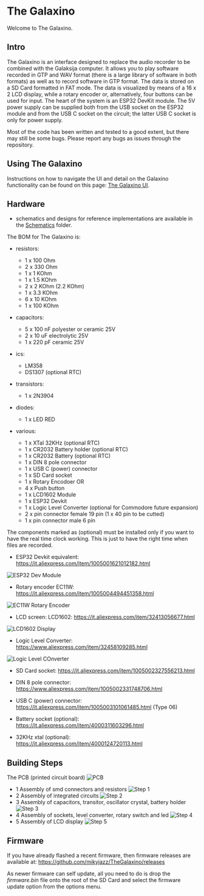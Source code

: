 # The Galaxino

Welcome to The Galaxino.  

## Intro

The Galaxino is an interface designed to replace the audio recorder to be combined with the Galaksija computer.
It allows you to play software recorded in GTP and WAV format (there is a large library of software in both formats) as well as to record software in GTP format.
The data is stored on a SD Card formatted in FAT mode.
The data is visualized by means of a 16 x 2 LCD display, while a rotary encoder or, alternatively, four buttons can be used for input.
The heart of the system is an ESP32 DevKit module.
The 5V power supply can be supplied both from the USB socket on the ESP32 module and from the USB C socket on the circuit; the latter USB C socket is only for power supply.

Most of the code has been written and tested to a good extent, but there may still be some bugs.
Please report any bugs as issues through the repository.

## Using The Galaxino

Instructions on how to navigate the UI and detail on the Galaxino functionality can be found on this page: [The Galaxino UI](docs/ui/Galaxino-UI.md).

## Hardware

- schematics and designs for reference implementations are available in the [Schematics](docs/schematics) folder.


The BOM for The Galaxino is:

- resistors:
    - 1 x 100 Ohm
    - 2 x 330 Ohm
    - 1 x 1 KOhm
    - 1 x 1.5 KOhm
    - 2 x 2 KOhm (2.2 KOhm)
    - 1 x 3.3 KOhm
    - 6 x 10 KOhm 
    - 1 x 100 KOhm 

- capacitors:
    - 5 x 100 nF polyester or ceramic 25V
    - 2 x 10 uF electrolytic 25V
    - 1 x 220 pF ceramic 25V

- ics:
    - LM358
    - DS1307 (optional RTC)

- transistors:
    - 1 x 2N3904

- diodes:
    - 1 x LED RED

- various:
    - 1 x XTal 32KHz (optional RTC)
    - 1 x CR2032 Battery holder (optional RTC)
    - 1 x CR2032 Battery (optional RTC)
    - 1 x DIN 8 pole connector
    - 1 x USB C (power) connector
    - 1 x SD Card socket
    - 1 x Rotary Encodoer
        OR
    - 4 x Push button
    - 1 x LCD1602 Module
    - 1 x ESP32 Devkit
    - 1 x Logic Level Converter (optional for Commodore future expansion)
    - 2 x pin connector female 19 pin (1 x 40 pin to be cutted)
    - 1 x pin connector male 6 pin

The components marked as (optional) must be installed only if you want to have the real time clock working. This is just to have the right time when files are recorded.

- ESP32 Devkit equivalent: https://it.aliexpress.com/item/1005001621012182.html

![ESP32 Dev Module](docs/img/ESP32_Dev_Module.png?raw=true "ESP32 Dev Module")

- Rotary encoder EC11W: https://it.aliexpress.com/item/1005004494451358.html

![EC11W Rotary Encoder](docs/img/rotary_encoder.jpg?raw=true "EC11W Rotary Encoder")

- LCD screen: LCD1602: https://it.aliexpress.com/item/32413056677.html

![LCD1602 Display](docs/img/LCD1602.png?raw=true "LCD1602 Display")

- Logic Level Converter: https://www.aliexpress.com/item/32458109285.html

![Logic Level COnverter](docs/img/level_converter.png?raw=true "Logic Level Converter")

- SD Card socket: https://it.aliexpress.com/item/1005002327556213.html

- DIN 8 pole connector: https://www.aliexpress.com/item/1005002331748706.html

- USB C (power) connector: https://it.aliexpress.com/item/1005003101061485.html (Type 06)

- Battery socket (optional): https://it.aliexpress.com/item/4000311603296.html

- 32KHz xtal (optional): https://it.aliexpress.com/item/4000124720113.html


## Building Steps

The PCB (printed circuit board)
![PCB](docs/img/2D_PCB_TOP?raw=true "PCB")

- 1 Assembly of smd connectors and resistors
![Step 1](docs/img/build_1.jpeg?raw=true "Step 1")
- 2 Assembly of integrated circuits
![Step 2](docs/img/build_2.jpeg?raw=true "Step 2")
- 3 Assembly of capacitors, transitor, oscillator crystal, battery holder
![Step 3](docs/img/build_3.jpeg?raw=true "Step 3")
- 4 Assembly of sockets, level converter, rotary switch and led
![Step 4](docs/img/build_4.jpeg?raw=true "Step 4")
- 5 Assembly of LCD display
![Step 5](docs/img/build_5.jpeg?raw=true "Step 5")


## Firmware

If you have already flashed a recent firmware, then firmware releases are available at: https://github.com/mikyjazz/TheGalaxino/releases

As newer firmware can self update, all you need to do is drop the *firmware.bin* file onto the root of the SD Card and select the firmware update option from the options menu.
